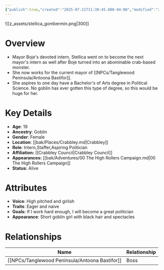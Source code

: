 ```yaml
---
{"publish":true,"created":"2025-07-21T11:30:45.000-04:00","modified":"2025-10-17T10:22:58.062-04:00","cssclasses":""}
---
```


![[z_assets/stellica_gombermin.png|300]]

# Overview
- Mayor Boje's devoted intern, Stellica went on to become the next mayor's intern as well after Boje turned into an abominable crab-based monster.
- She now works for the current mayor of [[NPCs/Tanglewood Peninsula/Antoona Bastifor]].
- She aspires to one day have a Bachelor's of Arts degree in Political Science. No goblin has ever gotten this type of degree, so this would be huge for her.

# Key Details
- **Age**: 19
- **Ancestry**: Goblin
- **Gender**: Female
- **Location**: [[bak/Places/Crabbley.md\|Crabbley]]
- **Role**: Intern,Staffer,Aspiring Politician
- **Affiliation:** [[Crabbley Council\|Crabbley Council]]
- **Appearances:** [[bak/Adventures/00 The High Rollers Campaign.md\|00 The High Rollers Campaign]]
- **Status:** Alive

# Attributes
- **Voice**: High pitched and girlish
- **Traits**: Eager and naive
- **Goals:** If I work hard enough, I will become a great politician
- **Appearance**: Short goblin girl with black hair and spectacles

# Relationships

| Name                 | Relationship |
| -------------------- | ------------ |
| [[NPCs/Tanglewood Peninsula/Antoona Bastifor]] | Boss         |
